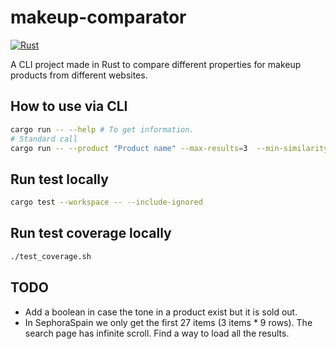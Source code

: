 # makeup-comparator
[![Rust](https://github.com/RubenRubioM/makeup-comparator/actions/workflows/rust.yml/badge.svg?branch=main)](https://github.com/RubenRubioM/makeup-comparator/actions/workflows/rust.yml)

A CLI project made in Rust to compare different properties for makeup products from different websites.

## How to use via CLI
```bash
cargo run -- --help # To get information.
# Standard call
cargo run -- --product "Product name" --max-results=3  --min-similarity=0.20 --websites=sephora-spain --websites=maquillalia
```

## Run test locally
```bash
cargo test --workspace -- --include-ignored
```

## Run test coverage locally
```bash
./test_coverage.sh
```

## TODO
- Add a boolean in case the tone in a product exist but it is sold out.
- In SephoraSpain we only get the first 27 items (3 items * 9 rows). The search page has infinite scroll. Find a way to load all the results.